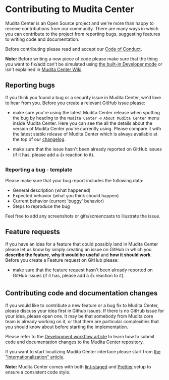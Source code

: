 # Contributing to Mudita Center

Mudita Center is an Open Source project and we're more than happy to receive contributions from our community. There are many ways in which you can contribute to the project from reporting bugs, suggesting features to writing code and documentation.

Before contributing please read and accept our [Code of Conduct](./CODE_OF_CODUCT.md).

**Note:** Before writing a new piece of code please make sure that the thing you want to fix/add can't be simulated using [the built-in Developer mode](https://github.com/mudita/mudita-center/blob/OSS-wiki-dev/quickstart.md#enable-developer-mode-inside-the-application) or isn't explained in [Mudita Center Wiki](https://github.com/mudita/mudita-center/wiki).

## Reporting bugs

If you think you found a bug or a security issue in Mudita Center, we'd love to hear from you. Before you create a relevant GitHub issue please:

- make sure you're using the latest Mudita Center release when spotting the bug by heading to the `Mudita Center` -> `About Mudita Center` menu inside Mudita Center. Here you can see the all the details about the version of Mudita Center you're currently using. Please compare it with the latest stable release of Mudita Center which is always available at the top of our [changelog](https://github.com/Mudita/mudita-center/releases).

- make sure that the issue hasn't been already reported on GitHub issues (if it has, please add a 👍 reaction to it).

### Reporting a bug - template

Please make sure that your bug report includes the following data:

- General description (what happened)
- Expected behavior (what you think should happen)
- Current behavior (current 'buggy' behavior)
- Steps to reproduce the bug

Feel free to add any screenshots or gifs/screencasts to illustrate the issue.

## Feature requests

If you have an idea for a feature that could possibly land in Mudita Center please let us know by simply creating an issue on GitHub in which you **describe the feature**, **why it would be useful** and **how it should work**. Before you create a Feature request on GitHub please:

- make sure that the feature request hasn't been already reported on GitHub issues (if it has, please add a 👍 reaction to it).

## Contributing code and documentation changes

If you would like to contribute a new feature or a bug fix to Mudita Center, please discuss your idea first in Github issues. If there is no GitHub issue for your idea, please open one. It may be that somebody from Mudita core team is already working on it, or that there are particular complexities that you should know about before starting the implementation.

Please refer to the [Development workflow article](development_workflow.md) to learn how to submit code and documentation changes to the Mudita Center repository.

If you want to start localizing Mudita Center interface please start from [the "Internationalization" article](./i18n.md).

**Note:** Mudita Center comes with both [lint-staged](https://github.com/okonet/lint-staged) and [Prettier](https://prettier.io/) setup to ensure a consistent code style.
